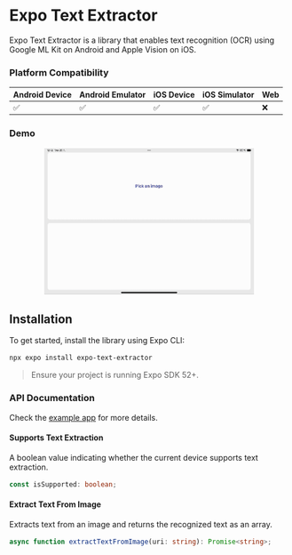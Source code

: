 # Expo Text Extractor

Expo Text Extractor is a library that enables text recognition (OCR) using Google ML Kit on Android and Apple Vision on iOS.

### Platform Compatibility

| Android Device | Android Emulator | iOS Device | iOS Simulator | Web |
| -------------- | ---------------- | ---------- | ------------- | --- |
| ✅             | ✅               | ✅         | ✅            | ❌  |

### Demo

<p align="center">
	<img src="https://github.com/pchalupa/readme-assets/blob/main/expo-text-extractor.gif" alt="demo" width="75%" />
</p>

## Installation

To get started, install the library using Expo CLI:

```sh
npx expo install expo-text-extractor
```

> Ensure your project is running Expo SDK 52+.

### API Documentation

Check the [example app](https://github.com/pchalupa/expo-text-extractor/blob/main/example/App.tsx) for more details.

#### Supports Text Extraction

A boolean value indicating whether the current device supports text extraction.

```ts
const isSupported: boolean;
```

#### Extract Text From Image

Extracts text from an image and returns the recognized text as an array.

```ts
async function extractTextFromImage(uri: string): Promise<string>;
```
